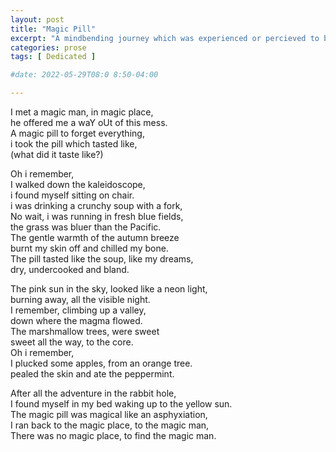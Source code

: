 ```yaml
---
layout: post
title: "Magic Pill"
excerpt: "A mindbending journey which was experienced or percieved to be experienced. Follow an unreliable narrator, in his train of thoughts. Beware you might lose the tracks."
categories: prose
tags: [ Dedicated ]

#date: 2022-05-29T08:0 8:50-04:00

---
```


I met a magic man, in magic place, \
he offered me a waY oUt of this mess. \
A magic pill to forget everything, \
i took the pill which tasted like, \
(what did it taste like?) 

Oh i remember, \
I walked down the kaleidoscope, \
i found myself sitting on chair. \
i was drinking a crunchy soup with a fork, \
No wait, i was running in fresh blue fields, \
the grass was bluer than the Pacific. \
The gentle warmth of the autumn breeze \
burnt my skin off and chilled my bone. \
The pill tasted like the soup, like my dreams, \
dry, undercooked and bland. 

The pink sun in the sky, looked like a neon light, \
burning away, all the visible night. \
I remember, climbing up a valley, \
down where the magma flowed. \
The marshmallow trees, were sweet \
sweet all the way, to the core. \
Oh i remember, \
I plucked some apples, from an orange tree. \
pealed the skin and ate the peppermint. 

After all the adventure in the rabbit hole, \
I found myself in my bed waking up to the yellow sun.\
The magic pill was magical like an asphyxiation, \
I ran back to the magic place, to the magic man, \
There was no magic place, to find the magic man. 
